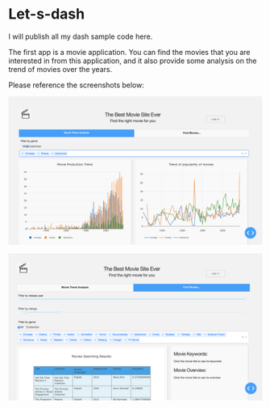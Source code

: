 # Let-s-dash
I will publish all my dash sample code here. 

The first app is a movie application. You can find the movies that you are interested in from this application, and it also provide some analysis on the trend of movies over the years.


Please reference the screenshots below:

![screenshot1](https://github.com/Callieeee/Let-s-dash/blob/master/my-movie-app/Dash%20Practice/assets/Screen%20Shot%201.png)


![screenshot1](https://github.com/Callieeee/Let-s-dash/blob/master/my-movie-app/Dash%20Practice/assets/Screen%20Shot%202.png)

